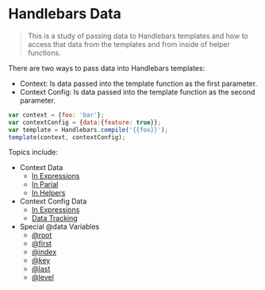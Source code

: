 # Handlebars Data

>This is a study of passing data to Handlebars templates and how to access that data from the templates and from inside of helper functions.

There are two ways to pass data into Handlebars templates:
- Context: Is data passed into the template function as the first parameter.
- Context Config: Is data passed into the template function as the second parameter.

```js
var context = {foo: 'bar'};
var contextConfig = {data:{feature: true}};
var template = Handlebars.compile('{{foo}}');
template(context, contextConfig);
```

Topics include:
- Context Data
  - [In Expressions](./context.md#context-data-in-expressions)
  - [In Parial](./context.md#context-data-in-partials)
  - [In Helpers](./context.md#context-data-in-helpers)
- Context Config Data
  - [In Expressions](./context-config.md#config-data-in-expressions)
  - [Data Tracking](./context-config.md#data-tracking)
- Special @data Variables
  - [@root](http://handlebarsjs.com/reference.html#data-root)
  - [@first](http://handlebarsjs.com/reference.html#data-first)
  - [@index](http://handlebarsjs.com/reference.html#data-index)
  - [@key](http://handlebarsjs.com/reference.html#data-key)
  - [@last](http://handlebarsjs.com/reference.html#data-last)
  - [@level](http://handlebarsjs.com/reference.html#data-level)

